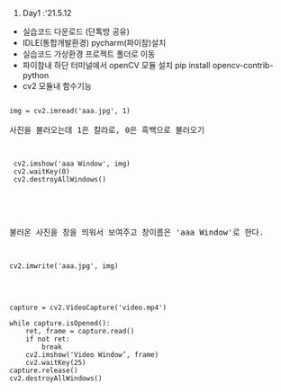 1. Day1 :'21.5.12
* 실습코드 다운로드 (단톡방 공유)
* IDLE(통합개발환경) pycharm(파이참)설치
* 실습코드 가상환경 프로젝트 폴더로 이동
* 파이참내 하단 터미널에서 openCV 모듈 설치
  pip install opencv-contrib-python
* cv2 모듈내 함수기능

<pre>
<code>
img = cv2.imread('aaa.jpg', 1)
</code>
사진을 불러오는데 1은 칼라로, 0은 흑백으로 불러오기

<pre>
<code>
 cv2.imshow('aaa Window', img)
 cv2.waitKey(0)
 cv2.destroyAllWindows()
</code>
</pre>
불러온 사진을 창을 띄워서 보여주고 창이름은 'aaa Window'로 한다. 

<code>
cv2.imwrite('aaa.jpg', img)
</code>

<pre>
<code>
capture = cv2.VideoCapture('video.mp4')

while capture.isOpened():
    ret, frame = capture.read()
    if not ret:
        break
    cv2.imshow('Video Window’, frame)
    cv2.waitKey(25)
capture.release()
cv2.destroyAllWindows()
</code>
</pre>
